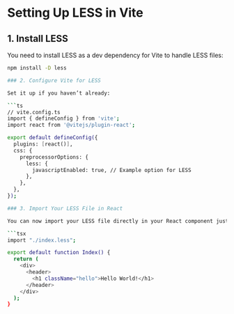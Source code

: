 # Setting Up LESS in Vite

## 1. Install LESS

You need to install LESS as a dev dependency for Vite to handle LESS files:

````bash
npm install -D less

### 2. Configure Vite for LESS

Set it up if you haven’t already:

```ts
// vite.config.ts
import { defineConfig } from 'vite';
import react from '@vitejs/plugin-react';

export default defineConfig({
  plugins: [react()],
  css: {
    preprocessorOptions: {
      less: {
        javascriptEnabled: true, // Example option for LESS
      },
    },
  },
});

### 3. Import Your LESS File in React

You can now import your LESS file directly in your React component just like regular CSS:

```tsx
import "./index.less";

export default function Index() {
  return (
    <div>
      <header>
        <h1 className="hello">Hello World!</h1>
      </header>
    </div>
  );
}
````
